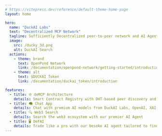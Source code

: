 ```yaml
---
# https://vitepress.dev/reference/default-theme-home-page
layout: home

hero:
  name: "DuckAI Labs"
  text: "Decentralized MCP Network"
  tagline: Sufficiently Decentralized peer-to-peer network and AI Agent Framework for building the next generation of Decentralized Agentic Organizations
  image:
    src: /ducky_3d.png
    alt: DuckAI Search
  actions:
    - theme: brand
      text: OpenPond Network
      link: /documentation/openpond-network/getting-started/introduction
    - theme: alt
      text: $DUCKAI Token
      link: /documentation/duckai_token/introduction

features:
  - title: 🌐 deMCP Architecture
    details: Smart Contract Registry with DHT-based peer discovery and distributed message routing for Agent-to-Agent communication
  - title: 🗨️ Chat App
    details: Chat with premium AI models from DuckAI Labs, OpenAI, XAI, Anthropic, and more
  - title: 🔍 Web3 Search
    details: Search the web3 ecosystem with our premier AI Agent
  - title: 🖥️ DeFAI
    details: Trade like a pro with our besoke AI agent tailored to finding alpha, executing trades, balancing portfolios, and finding the best yield opportunities
---
```

